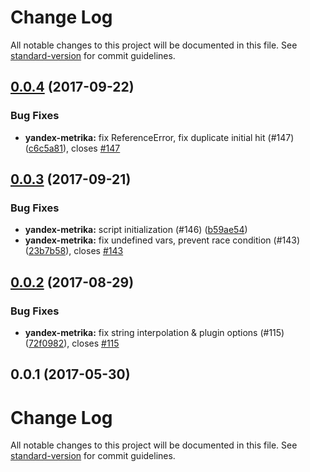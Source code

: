 # Change Log

All notable changes to this project will be documented in this file.
See [standard-version](https://github.com/conventional-changelog/standard-version) for commit guidelines.

<a name="0.0.4"></a>
## [0.0.4](https://github.com/nuxt/modules/compare/@nuxtjs/yandex-metrika@0.0.3...@nuxtjs/yandex-metrika@0.0.4) (2017-09-22)


### Bug Fixes

* **yandex-metrika:** fix ReferenceError, fix duplicate initial hit (#147) ([c6c5a81](https://github.com/nuxt/modules/commit/c6c5a81)), closes [#147](https://github.com/nuxt/modules/issues/147)




<a name="0.0.3"></a>
## [0.0.3](https://github.com/nuxt/modules/compare/@nuxtjs/yandex-metrika@0.0.2...@nuxtjs/yandex-metrika@0.0.3) (2017-09-21)


### Bug Fixes

* **yandex-metrika:**  script initialization (#146) ([b59ae54](https://github.com/nuxt/modules/commit/b59ae54))
* **yandex-metrika:** fix undefined vars, prevent race condition (#143) ([23b7b58](https://github.com/nuxt/modules/commit/23b7b58)), closes [#143](https://github.com/nuxt/modules/issues/143)




<a name="0.0.2"></a>
## [0.0.2](https://github.com/nuxt/modules/compare/@nuxtjs/yandex-metrika@0.0.1...@nuxtjs/yandex-metrika@0.0.2) (2017-08-29)


### Bug Fixes

* **yandex-metrika:** fix string interpolation & plugin options (#115) ([72f0982](https://github.com/nuxt/modules/commit/72f0982)), closes [#115](https://github.com/nuxt/modules/issues/115)




<a name="0.0.1"></a>
## 0.0.1 (2017-05-30)




# Change Log

All notable changes to this project will be documented in this file.
See [standard-version](https://github.com/conventional-changelog/standard-version) for commit guidelines.
